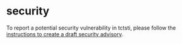 # security

To report a potential security vulnerability in tctsti, please follow the [instructions to create a draft security advisory](https://github.com/pinellolab/DNA-Diffusion/security/advisories/new).
